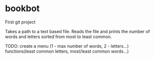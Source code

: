 # bookbot

First git project

Takes a path to a text based file.
Reads the file and prints the number of words and letters sorted from most to least common.


TODO:
create a menu (1 - max number of words, 2 - letters...)
functions(least common letters, most/least common words...)
